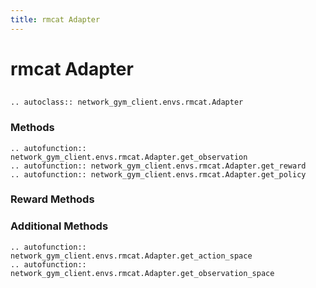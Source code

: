 ```yaml
---
title: rmcat Adapter
---
```


# rmcat Adapter

## 

```{eval-rst}
.. autoclass:: network_gym_client.envs.rmcat.Adapter
```

### Methods

```{eval-rst}
.. autofunction:: network_gym_client.envs.rmcat.Adapter.get_observation
.. autofunction:: network_gym_client.envs.rmcat.Adapter.get_reward
.. autofunction:: network_gym_client.envs.rmcat.Adapter.get_policy

```

### Reward Methods


### Additional Methods

```{eval-rst}
.. autofunction:: network_gym_client.envs.rmcat.Adapter.get_action_space
.. autofunction:: network_gym_client.envs.rmcat.Adapter.get_observation_space
```
